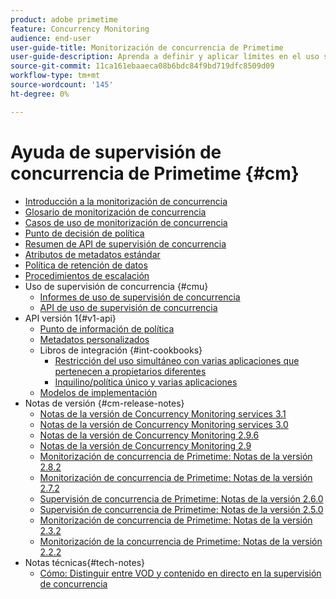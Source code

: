 ```yaml
---
product: adobe primetime
feature: Concurrency Monitoring
audience: end-user
user-guide-title: Monitorización de concurrencia de Primetime
user-guide-description: Aprenda a definir y aplicar límites en el uso simultáneo en varias aplicaciones.
source-git-commit: 11ca161ebaaeca08b6bdc84f9bd719dfc8509d09
workflow-type: tm+mt
source-wordcount: '145'
ht-degree: 0%

---
```



# Ayuda de supervisión de concurrencia de Primetime {#cm}

+ [Introducción a la monitorización de concurrencia](cm-home.md)
+ [Glosario de monitorización de concurrencia](cm-glossary.md)
+ [Casos de uso de monitorización de concurrencia](cm-use-cases.md)
+ [Punto de decisión de política](cm-policy-decision-point.md)
+ [Resumen de API de supervisión de concurrencia](cm-api-overview.md)
+ [Atributos de metadatos estándar](standard-metadata-attributes.md)
+ [Política de retención de datos](data-retention-policy.md)
+ [Procedimientos de escalación](cm-escalation-procedures.md)
+ Uso de supervisión de concurrencia {#cmu}
   + [Informes de uso de supervisión de concurrencia](cm-usage-reports.md)
   + [API de uso de supervisión de concurrencia](cmu-api.md)
+ API versión 1{#v1-api}
   + [Punto de información de política](policy-info-pt-versionone.md)
   + [Metadatos personalizados](custom-metadata.md)
   + Libros de integración {#int-cookbooks}
      + [Restricción del uso simultáneo con varias aplicaciones que pertenecen a propietarios diferentes](restrict-concurr-usage-mult-apps.md)
      + [Inquilino/política único y varias aplicaciones](single-tenant-policy-mult-app.md)
   + [Modelos de implementación](implementation-models.md)
+ Notas de versión {#cm-release-notes}
   + [Notas de la versión de Concurrency Monitoring services 3.1](rn-cm-services-31.md)
   + [Notas de la versión de Concurrency Monitoring services 3.0](rn-cm-services-30.md)
   + [Notas de la versión de Concurrency Monitoring 2.9.6](rn-cm-296.md)
   + [Notas de la versión de Concurrency Monitoring 2.9](rn-cm-29.md)
   + [Monitorización de concurrencia de Primetime: Notas de la versión 2.8.2](rn-cm-282.md)
   + [Monitorización de concurrencia de Primetime: Notas de la versión 2.7.2](rn-cm-272.md)
   + [Supervisión de concurrencia de Primetime: Notas de la versión 2.6.0](rn-cm-260.md)
   + [Supervisión de concurrencia de Primetime: Notas de la versión 2.5.0](rn-cm-250.md)
   + [Monitorización de concurrencia de Primetime: Notas de la versión 2.3.2](rn-cm-232.md)
   + [Monitorización de la concurrencia de Primetime: Notas de la versión 2.2.2](rn-cm-222.md)
+ Notas técnicas{#tech-notes}
   + [Cómo: Distinguir entre VOD y contenido en directo en la supervisión de concurrencia](vod-live-dist.md)
<!--    + [Usage reports](usage-rep-versionone.md) -->

